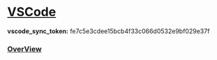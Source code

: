 # [VSCode](https://code.visualstudio.com/docs)
**vscode_sync_token:** fe7c5e3cdee15bcb4f33c066d0532e9bf029e37f 
### [OverView](https://code.visualstudio.com/docs)
